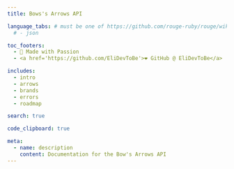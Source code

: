 ```yaml
---
title: Bows's Arrows API

language_tabs: # must be one of https://github.com/rouge-ruby/rouge/wiki/List-of-supported-languages-and-lexers
  # - json

toc_footers:
  - 🏹 Made with Passion
  - <a href='https://github.com/EliDevToBe'>❤️ GitHub @ EliDevToBe</a>

includes:
  - intro
  - arrows
  - brands
  - errors
  - roadmap

search: true

code_clipboard: true

meta:
  - name: description
    content: Documentation for the Bow's Arrows API
---
```

